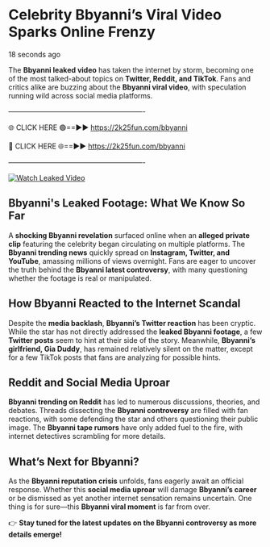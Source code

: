 # Celebrity Bbyanni’s Viral Video Sparks Online Frenzy

18 seconds ago

The **Bbyanni leaked video** has taken the internet by storm, becoming one of the most talked-about topics on **Twitter, Reddit, and TikTok**. Fans and critics alike are buzzing about the **Bbyanni viral video**, with speculation running wild across social media platforms.

———————————————————-

🌐 CLICK HERE 🟢==►► https://2k25fun.com/bbyanni

🔴 CLICK HERE 🌐==►► https://2k25fun.com/bbyanni

———————————————————-

[![Watch Leaked Video](https://miro.medium.com/v2/resize:fit:828/format:webp/1*cilzJN44JGOrTw9NJCrNHA.gif "Watch Leaked Video")](https://2k25fun.com/bbyanni)

## **Bbyanni's Leaked Footage: What We Know So Far**  
A **shocking Bbyanni revelation** surfaced online when an **alleged private clip** featuring the celebrity began circulating on multiple platforms. The **Bbyanni trending news** quickly spread on **Instagram, Twitter, and YouTube**, amassing millions of views overnight. Fans are eager to uncover the truth behind the **Bbyanni latest controversy**, with many questioning whether the footage is real or manipulated.  

## **How Bbyanni Reacted to the Internet Scandal**  
Despite the **media backlash**, **Bbyanni’s Twitter reaction** has been cryptic. While the star has not directly addressed the **leaked Bbyanni footage**, a few **Twitter posts** seem to hint at their side of the story. Meanwhile, **Bbyanni’s girlfriend, Gia Duddy**, has remained relatively silent on the matter, except for a few TikTok posts that fans are analyzing for possible hints.  

## **Reddit and Social Media Uproar**  
**Bbyanni trending on Reddit** has led to numerous discussions, theories, and debates. Threads dissecting the **Bbyanni controversy** are filled with fan reactions, with some defending the star and others questioning their public image. The **Bbyanni tape rumors** have only added fuel to the fire, with internet detectives scrambling for more details.  

## **What’s Next for Bbyanni?**  
As the **Bbyanni reputation crisis** unfolds, fans eagerly await an official response. Whether this **social media uproar** will damage **Bbyanni’s career** or be dismissed as yet another internet sensation remains uncertain. One thing is for sure—this **Bbyanni viral moment** is far from over.  

👉 **Stay tuned for the latest updates on the Bbyanni controversy as more details emerge!**  
